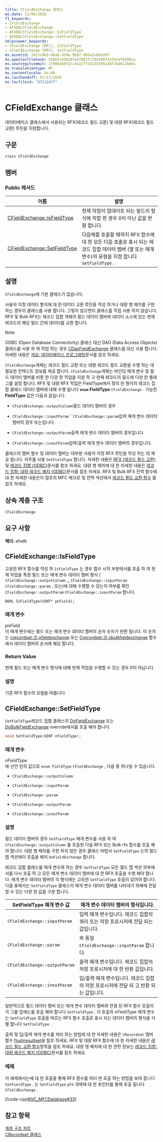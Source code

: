 ```yaml
---
title: CFieldExchange 클래스
ms.date: 11/04/2016
f1_keywords:
- CFieldExchange
- AFXDB/CFieldExchange
- AFXDB/CFieldExchange::IsFieldType
- AFXDB/CFieldExchange::SetFieldType
helpviewer_keywords:
- CFieldExchange [MFC], IsFieldType
- CFieldExchange [MFC], SetFieldType
ms.assetid: 24c5c0b3-06a6-430e-9b6f-005a2c65e29f
ms.openlocfilehash: d10bfc436297a5f861f17843007347dcef9e58ca
ms.sourcegitcommit: 1f009ab0f2cc4a177f2d1353d5a38f164612bdb1
ms.translationtype: MT
ms.contentlocale: ko-KR
ms.lasthandoff: 07/27/2020
ms.locfileid: "87212477"
---
```

# <a name="cfieldexchange-class"></a>CFieldExchange 클래스

데이터베이스 클래스에서 사용되는 RFX(레코드 필드 교환) 및 대량 RFX(레코드 필드 교환) 루틴을 지원합니다.

## <a name="syntax"></a>구문

```
class CFieldExchange
```

## <a name="members"></a>멤버

### <a name="public-methods"></a>Public 메서드

|이름|설명|
|----------|-----------------|
|[CFieldExchange::IsFieldType](#isfieldtype)|현재 작업이 업데이트 되는 필드의 형식에 적합 한 경우 0이 아닌 값을 반환 합니다.|
|[CFieldExchange::SetFieldType](#setfieldtype)|다음에를 호출할 때까지 RFX 함수에 대 한 모든 다음 호출로 표시 되는 레코드 집합 데이터 멤버 (열 또는 매개 변수)의 유형을 지정 합니다 `SetFieldType` .|

## <a name="remarks"></a>설명

`CFieldExchange`에 기본 클래스가 없습니다.

사용자 지정 데이터 형식에 대 한 데이터 교환 루틴을 작성 하거나 대량 행 페치를 구현 하는 경우이 클래스를 사용 합니다. 그렇지 않으면이 클래스를 직접 사용 하지 않습니다. RFX 및 Bulk RFX는 레코드 집합 개체의 필드 데이터 멤버와 데이터 소스에 있는 현재 레코드의 해당 필드 간에 데이터를 교환 합니다.

> [!NOTE]
> ODBC (Open Database Connectivity) 클래스 대신 DAO (Data Access Objects) 클래스를 사용 하 여 작업 하는 경우 [CDaoFieldExchange](../../mfc/reference/cdaofieldexchange-class.md) 클래스를 대신 사용 합니다. 자세한 내용은 [개요: 데이터베이스 프로그래밍](../../data/data-access-programming-mfc-atl.md)문서를 참조 하세요.

`CFieldExchange`개체는 레코드 필드 교환 또는 대량 레코드 필드 교환을 수행 하는 데 필요한 컨텍스트 정보를 제공 합니다. `CFieldExchange`개체는 바인딩 매개 변수 및 필드 데이터 멤버를 비롯 한 다양 한 작업을 지원 하 고 현재 레코드의 필드에 다양 한 플래그를 설정 합니다. RFX 및 대량 RFX 작업은 FieldType에서 정의 된 형식의 레코드 집합 클래스 데이터 멤버에 대해 수행 됩니다 **`enum`** **FieldType** `CFieldExchange` . 가능한 **FieldType** 값은 다음과 같습니다.

- `CFieldExchange::outputColumn`필드 데이터 멤버의 경우

- `CFieldExchange::inputParam``CFieldExchange::param`입력 매개 변수 데이터 멤버의 경우 또는입니다.

- `CFieldExchange::outputParam`출력 매개 변수 데이터 멤버의 경우입니다.

- `CFieldExchange::inoutParam`입력/출력 매개 변수 데이터 멤버의 경우입니다.

클래스의 멤버 함수 및 데이터 멤버는 대부분 사용자 지정 RFX 루틴을 작성 하는 데 제공 됩니다. 자주를 사용 `SetFieldType` 합니다. 자세한 내용은 [RFX (레코드 필드 교환)](../../data/odbc/record-field-exchange-rfx.md) 및 [레코드 집합 (ODBC)](../../data/odbc/recordset-odbc.md)문서를 참조 하세요. 대량 행 페치에 대 한 자세한 내용은 [레코드 집합: 대량 레코드 페치 (ODBC)](../../data/odbc/recordset-fetching-records-in-bulk-odbc.md)문서를 참조 하세요. RFX 및 Bulk RFX 전역 함수에 대 한 자세한 내용은이 참조의 MFC 매크로 및 전역 섹션에서 [레코드 필드 교환 함수](../../mfc/reference/record-field-exchange-functions.md) 를 참조 하세요.

## <a name="inheritance-hierarchy"></a>상속 계층 구조

`CFieldExchange`

## <a name="requirements"></a>요구 사항

**헤더:** afxdb

## <a name="cfieldexchangeisfieldtype"></a><a name="isfieldtype"></a>CFieldExchange::IsFieldType

고유한 RFX 함수를 작성 하 `IsFieldType` 는 경우 함수 시작 부분에서를 호출 하 여 현재 작업을 특정 필드 또는 매개 변수 데이터 멤버 형식 ( `CFieldExchange::outputColumn` ,, `CFieldExchange::inputParam` `CFieldExchange::param` , 또는)에 대해 수행할 수 있는지 여부를 확인 `CFieldExchange::outputParam` `CFieldExchange::inoutParam` 합니다.

```
BOOL IsFieldType(UINT* pnField);
```

### <a name="parameters"></a>매개 변수

*pnField*<br/>
이 매개 변수에는 필드 또는 매개 변수 데이터 멤버의 순차 숫자가 반환 됩니다. 이 숫자는 [crecordset::D ofieldexchange](../../mfc/reference/crecordset-class.md#dofieldexchange) 또는 [Crecordset::D obulkfieldexchange](../../mfc/reference/crecordset-class.md#dobulkfieldexchange) 함수에서 데이터 멤버의 순서에 해당 합니다.

### <a name="return-value"></a>Return Value

현재 필드 또는 매개 변수 형식에 대해 현재 작업을 수행할 수 있는 경우 0이 아닙니다.

### <a name="remarks"></a>설명

기존 RFX 함수의 모델을 따릅니다.

## <a name="cfieldexchangesetfieldtype"></a><a name="setfieldtype"></a>CFieldExchange::SetFieldType

`SetFieldType`레코드 집합 클래스의 [DoFieldExchange](../../mfc/reference/crecordset-class.md#dofieldexchange) 또는 [DoBulkFieldExchange](../../mfc/reference/crecordset-class.md#dobulkfieldexchange) override에서를 호출 해야 합니다.

```cpp
void SetFieldType(UINT nFieldType);
```

### <a name="parameters"></a>매개 변수

*nFieldType*<br/>
에 선언 된의 값으로 `enum FieldType` `CFieldExchange` , 다음 중 하나일 수 있습니다.

- `CFieldExchange::outputColumn`

- `CFieldExchange::inputParam`

- `CFieldExchange::param`

- `CFieldExchange::outputParam`

- `CFieldExchange::inoutParam`

### <a name="remarks"></a>설명

필드 데이터 멤버의 경우 `SetFieldType` 매개 변수를 사용 하 여 `CFieldExchange::outputColumn` 를 호출한 다음 RFX 또는 Bulk rfx 함수를 호출 해야 합니다. 대량 행 페치를 구현 하지 않은 경우 클래스 마법사 `SetFieldType` 는의 필드 맵 섹션에이 호출을 배치 `DoFieldExchange` 합니다.

레코드 집합 클래스를 매개 변수화 하는 경우 `SetFieldType` 모든 필드 맵 섹션 외부에서를 다시 호출 하 고 모든 매개 변수 데이터 멤버에 대 한 RFX 호출을 수행 해야 합니다. 매개 변수 데이터 멤버의 각 형식에는 고유한 `SetFieldType` 호출이 있어야 합니다. 다음 표에서는 `SetFieldType` 클래스의 매개 변수 데이터 멤버를 나타내기 위해에 전달할 수 있는 다양 한 값을 구분 합니다.

|SetFieldType 매개 변수 값|매개 변수 데이터 멤버의 형식입니다.|
|----------------------------------|-----------------------------------|
|`CFieldExchange::inputParam`|입력 매개 변수입니다. 레코드 집합의 쿼리 또는 저장 프로시저에 전달 되는 값입니다.|
|`CFieldExchange::param` | 와 동일 `CFieldExchange::inputParam` 합니다.|
|`CFieldExchange::outputParam`|출력 매개 변수입니다. 레코드 집합의 저장 프로시저에 대 한 반환 값입니다.|
|`CFieldExchange::inoutParam`|입/출력 매개 변수입니다. 레코드 집합의 저장 프로시저에 전달 되 고 반환 되는 값입니다.|

일반적으로 필드 데이터 멤버 또는 매개 변수 데이터 멤버와 연결 된 RFX 함수 호출의 각 그룹 앞에는를 호출 해야 합니다 `SetFieldType` . 각 호출의 *nFieldType* 매개 변수는 `SetFieldType` 호출을 따르는 RFX 함수 호출로 표시 되는 데이터 멤버의 형식을 식별 합니다 `SetFieldType` .

출력 및 입/출력 매개 변수를 처리 하는 방법에 대 한 자세한 내용은 `CRecordset` 멤버 함수 [flushresultset](../../mfc/reference/crecordset-class.md#flushresultset)을 참조 하세요. RFX 및 대량 RFX 함수에 대 한 자세한 내용은 [레코드 필드 교환 함수](../../mfc/reference/record-field-exchange-functions.md)항목을 참조 하세요. 대량 행 페치에 대 한 관련 정보는 [레코드 집합: 대량 레코드 페치 (ODBC)](../../data/odbc/recordset-fetching-records-in-bulk-odbc.md)문서를 참조 하세요.

### <a name="example"></a>예제

이 예제에서는에 대 한 호출을 통해 RFX 함수를 여러 번 호출 하는 방법을 보여 줍니다 `SetFieldType` . 는 `SetFieldType` `pFX` 개체에 대 한 포인터를 통해 호출 됩니다 `CFieldExchange` .

[!code-cpp[NVC_MFCDatabase#33](../../mfc/codesnippet/cpp/cfieldexchange-class_1.cpp)]

## <a name="see-also"></a>참고 항목

[계층 구조 차트](../../mfc/hierarchy-chart.md)<br/>
[CRecordset 클래스](../../mfc/reference/crecordset-class.md)
